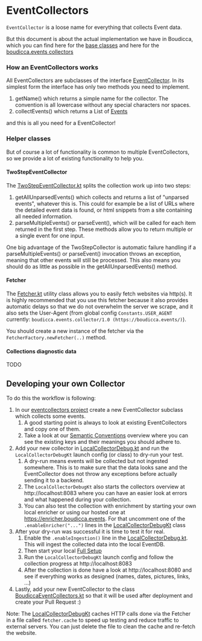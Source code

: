 # EventCollectors

`EventCollector` is a loose name for everything that collects Event data.

But this document is about the actual implementation we have in Boudicca, which you can find here for
the [base classes](../../boudicca.base/eventcollector-client) and here for
the [boudicca.events collectors](../../boudicca.events/eventcollectors)

### How an EventCollectors works

All EventCollectors are subclasses of the
interface [EventCollector](../../boudicca.base/eventcollector-client/src/main/kotlin/base/boudicca/api/eventcollector/EventCollector.kt).
In its simplest form the interface has only two methods you need to implement.

1. getName() which returns a simple name for the collector. The convention is all lowercase without any special
   characters nor spaces.
2. collectEvents() which returns a List
   of [Events](../../boudicca.base/common-model/src/main/kotlin/base/boudicca/model/Event.kt)

and this is all you need for a EventCollector!

### Helper classes

But of course a lot of functionality is common to multiple EventCollectors, so we provide a lot of existing
functionality to help you.

#### TwoStepEventCollector

The [TwoStepEventCollector.kt](../../boudicca.base/eventcollector-client/src/main/kotlin/base/boudicca/api/eventcollector/TwoStepEventCollector.kt)
splits the collection work up into two steps:

1. getAllUnparsedEvents() which collects and returns a list of "unparsed events", whatever this is. This could for
   example be a list of URLs where the detailed event data is found, or html snippets from a site containing all needed
   information.
2. parseMultipleEvents() or parseEvent(), which will be called for each item returned in the first step. These methods
   allow you to return multiple or a single event for one input.

One big advantage of the TwoStepCollector is automatic failure handling if a parseMultipleEvents() or parseEvent()
invocation throws an exception, meaning that other events will still be processed. This also means you should do as
little as possible in the getAllUnparsedEvents() method.

#### Fetcher

The [Fetcher.kt](../../boudicca.base/fetcher-lib/src/main/kotlin/base/boudicca/fetcher/Fetcher.kt)
utility class allows you to easily fetch websites via http(s). It is highly recommended that you use this fetcher
because it also provides automatic delays so that we do not overwhelm the server we scrape, and it also sets
the User-Agent (from global config `Constants.USER_AGENT` currently: `boudicca.events.collector/1.0 (https://boudicca.events/)`).

You should create a new instance of the fetcher via the `FetcherFactory.newFetcher(..)` method.

#### Collections diagnostic data

TODO

## Developing your own Collector

To do this the workflow is following:

1. In
   our [eventcollectors project](../../boudicca.events/eventcollectors/src/main/kotlin/events/boudicca/eventcollector/collectors)
   create a new EventCollector subclass which collects some events.
   1. A good starting point is always to look at existing EventCollectors and copy one of them.
   2. Take a look at our [Semantic Conventions](../SEMANTIC_CONVENTIONS.md) overview where you can see the existing
      keys   and their meanings you should adhere to.
2. Add your new collector   in [LocalCollectorDebug.kt](../../boudicca.events/eventcollectors/src/main/kotlin/events/boudicca/eventcollector/LocalCollectorDebug.kt)
   and run the `LocalCollectorDebugKt` launch config (or class) to dry-run your test.
   1. A dry-run means events will be collected but not ingested somewhere. This is to make sure that the data looks
      sane and the EventCollector does not throw any exceptions before actually sending it to a backend.
   2. The `LocalCollectorDebugKt` also starts the collectors overview at http://localhost:8083 where you can have an
      easier look at errors and what happened during your collection.
   3. You can also test the collection with enrichment by starting your own local enricher or using our hosted one
      at https://enricher.boudicca.events. For that uncomment one of the `.enableEnricher("...")` lines in
      the [LocalCollectorDebugKt](../../boudicca.events/eventcollectors/src/main/kotlin/events/boudicca/eventcollector/LocalCollectorDebug.kt)   class
3. After your dry-run was successful it is time to test it for real.
   1. Enable the `.enableIngestion()` line in
      the [LocalCollectorDebug.kt](../../boudicca.events/eventcollectors/src/main/kotlin/events/boudicca/eventcollector/LocalCollectorDebug.kt).
      This will ingest the collected data into the local EventDB.
   2. Then start your local [Full Setup](../DEV.md#full-setup)
   3. Run the `LocalCollectorDebugKt` launch config and follow the collection progress at http://localhost:8083
   4. After the collection is done have a look at http://localhost:8080 and see if everything works as designed (names,
      dates,
      pictures, links, ...)
4. Lastly, add your new EventCollector to the
   class [BoudiccaEventCollectors.kt](../../boudicca.events/eventcollectors/src/main/kotlin/events/boudicca/eventcollector/BoudiccaEventCollectors.kt)
   so that it will be used after deployment and create your Pull Request :)

Note: The [LocalCollectorDebugKt](../../boudicca.events/eventcollectors/src/main/kotlin/events/boudicca/eventcollector/LocalCollectorDebug.kt) caches HTTP calls done via the Fetcher in a file called `fetcher.cache` to speed up testing and reduce traffic to external servers. You can just delete the file to clean the cache and re-fetch the website.